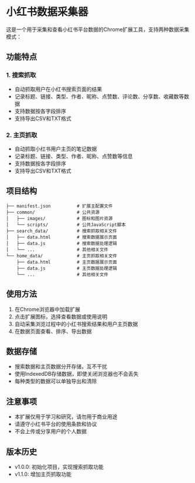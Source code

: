 # 小红书数据采集器

这是一个用于采集和查看小红书平台数据的Chrome扩展工具，支持两种数据采集模式：

## 功能特点

### 1. 搜索抓取
- 自动抓取用户在小红书搜索页面的结果
- 记录标题、链接、类型、作者、昵称、点赞数、评论数、分享数、收藏数等数据
- 支持数据按各字段排序
- 支持导出CSV和TXT格式

### 2. 主页抓取
- 自动抓取小红书用户主页的笔记数据
- 记录标题、链接、类型、作者、昵称、点赞数等信息
- 支持数据按各字段排序
- 支持导出CSV和TXT格式

## 项目结构

```
├── manifest.json          # 扩展主配置文件
├── common/                # 公共资源
│   ├── images/            # 图标和图片资源
│   └── scripts/           # 公共JavaScript脚本
├── search_data/           # 搜索抓取相关文件
│   ├── data.html          # 搜索数据展示页面
│   ├── data.js            # 搜索数据处理逻辑
│   └── ...                # 其他相关文件
└── home_data/             # 主页抓取相关文件
    ├── data.html          # 主页数据展示页面
    ├── data.js            # 主页数据处理逻辑
    └── ...                # 其他相关文件
```

## 使用方法

1. 在Chrome浏览器中加载扩展
2. 点击扩展图标，选择查看数据或使用说明
3. 自动采集浏览过程中的小红书搜索结果和用户主页数据
4. 在数据页面查看、排序、导出数据

## 数据存储

- 搜索数据和主页数据分开存储，互不干扰
- 使用IndexedDB存储数据，即使关闭浏览器也不会丢失
- 每种类型的数据可以单独导出和清除

## 注意事项

- 本扩展仅用于学习和研究，请勿用于商业用途
- 请遵守小红书平台的使用条款和协议
- 不会上传或分享用户的个人数据

## 版本历史

- v1.0.0: 初始化项目，实现搜索抓取功能
- v1.1.0: 增加主页抓取功能 